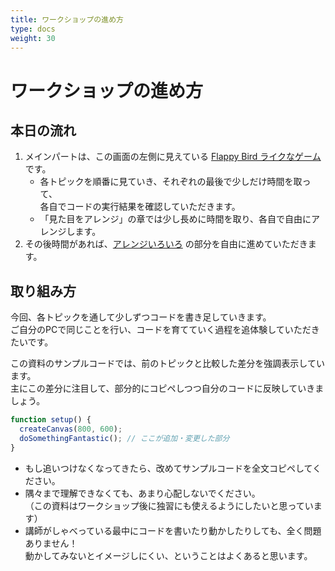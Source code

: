 ```yaml
---
title: ワークショップの進め方
type: docs
weight: 30
---
```


# ワークショップの進め方

## 本日の流れ

1. メインパートは、この画面の左側に見えている [Flappy Bird ライクなゲーム](./docs/50-flappy-bird-like) です。
    - 各トピックを順番に見ていき、それぞれの最後で少しだけ時間を取って、  
各自でコードの実行結果を確認していただきます。
    - 「見た目をアレンジ」の章では少し長めに時間を取り、各自で自由にアレンジします。
1. その後時間があれば、[アレンジいろいろ](./docs/60-arrange) の部分を自由に進めていただきます。


## 取り組み方

今回、各トピックを通して少しずつコードを書き足していきます。  
ご自分のPCで同じことを行い、コードを育てていく過程を追体験していただきたいです。

この資料のサンプルコードでは、前のトピックと比較した差分を強調表示しています。  
主にこの差分に注目して、部分的にコピペしつつ自分のコードに反映していきましょう。

```javascript { hl_lines=[3], linenos=false }
function setup() {
  createCanvas(800, 600);
  doSomethingFantastic(); // ここが追加・変更した部分
}
```

- もし追いつけなくなってきたら、改めてサンプルコードを全文コピペしてください。
- 隅々まで理解できなくても、あまり心配しないでください。  
（この資料はワークショップ後に独習にも使えるようにしたいと思っています）
- 講師がしゃべっている最中にコードを書いたり動かしたりしても、全く問題ありません！  
動かしてみないとイメージしにくい、ということはよくあると思います。

